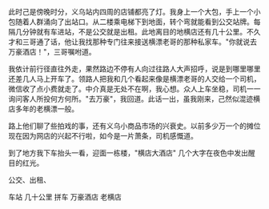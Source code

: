 
  此时己是傍晚时分，义乌站内四周的店铺都亮了灯。我身上一个大包，手上一个小包随着人群涌向了出站口。从二楼乘电梯下到地面，转个弯就能看到公交站牌。每隔几分钟就有车进站，不是公交就是出租。此地离目的地横店还有几十公里。不久才和三哥通了话，他让我找那种专门往来接送横漂老哥的那种私家车。"你就说去万豪酒店！"，三哥嘱咐道。

  我依计前行径直往外走，果然路边不停有人向过往路人大声招呼，说是到哪里哪里还差几人马上开车了。领路人把我和几个看起来像是横漂老哥的人交给一个司机，微信收了点小费就走了。中介真是无处不在啊，我心想。众人上车坐稳，司机一一询问客人所投何方何所。"去万豪"，我回道。此话一出，虽我刚来，己然似混迹横店多年的老横漂一般。

  路上他们聊了些拍戏的事，还有义乌小商品市场的兴衰史。以前多少万一个的摊位现在因为网店的兴起不行啦，如今是一片萧条，司机感慨道。
 
  到了地方我下车抬头一看，迎面一栋楼，"横店大酒店" 几个大字在夜色中发出醒目的红光。
  












公交、出租、



车站 几十公里  拼车  万豪酒店  老横店  

